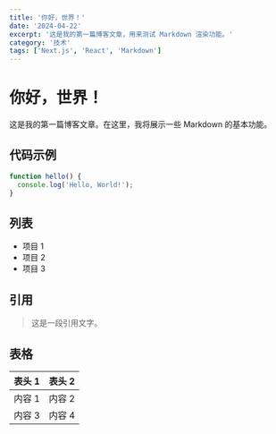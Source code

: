 ```yaml
---
title: '你好，世界！'
date: '2024-04-22'
excerpt: '这是我的第一篇博客文章，用来测试 Markdown 渲染功能。'
category: '技术'
tags: ['Next.js', 'React', 'Markdown']
---
```


# 你好，世界！

这是我的第一篇博客文章。在这里，我将展示一些 Markdown 的基本功能。

## 代码示例

```javascript
function hello() {
  console.log('Hello, World!');
}
```

## 列表

- 项目 1
- 项目 2
- 项目 3

## 引用

> 这是一段引用文字。

## 表格

| 表头 1 | 表头 2 |
|--------|--------|
| 内容 1 | 内容 2 |
| 内容 3 | 内容 4 | 